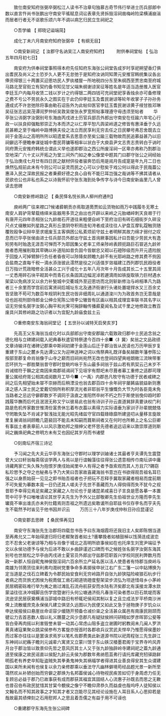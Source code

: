 <!-- { "loadSidebar": true } -->
　　致仕南安知府张弼卒弼松江人读书不治章句独慕古奇节伟行举进士历兵部郎中数以直言忤尚书张鹏出守南安平徭赋息词讼表章先贤拆毁淫祠凿梅岭险梁横浦崩湍而居者行者无不讴歌乐颂六年不调以病乞归民立生祠祀之 

　　○吾学编 【 郑晓记谥端简】 

　　成化丁未六月南安府知府张弼卒 【 有纲无目】 

　　○南安新祠记 【 汝郡守名讷吴江人南安府知府】 　　附供奉祠堂帖 【 弘治五年四月初七日】 

　　南安府为供奉祠堂事照得本府先任知府东海张公祠堂告成岁时享祀朔望香灯俱出耆民及尚义之士恐岁久人更不无怠弛于是知府汝讷同知萧元安推官韩统集议各出俸资得银三十两置买迎恩坊民人罗纨楼屋一所地税四分东至朱纲西至贾忠南至府城马路北至官街立有契约备书知见甘父端朱纲谢谅吴征等姓名是年适当造册推入医官李廷玉户内每月收赁二钱以岁计之约得银二两四钱可充祠堂祀享香烛余亦可备修理之费不亏公不劳民永久之图实在于此仍仰李廷玉及耆民谢谅等轮年收掌子子孙孙务遵成式不许怠弛除将事由勒石诏告外为此帖仰医官李廷玉耆民谢谅黄子绶甘胜邓琳吴征张志远吴茂谭闰罗仲祯吴敦吴俊张永罗宽照帖事理遵守毋违须至帖者 
　　华亭张公讳弼字汝弼别号东海由丙戌进士历官兵部员外郎出守南安在任踰六年宅心行政一以扶良抑强黜邪崇正为本而济之以仁厚平恕凡舆梁岭道之修皆有惠泽垂于久远民甚赖之至于梅岭中路博换夫役之法立而民享利无穷去任之日民攀号弗忍舍既去立祠于金莲山之高明所所以昭遗爱系去思意亦至矣公踰三载物故而民追慕益甚乃以旧祠僻远不便瞻奉谋徙城中耆民蒋镛等相率以状白于大庾县尹文志贵志贵转白于讷时同府萧元安推府韩统佥谓此义举也遂即郡治之西公所废淫祠一区卑亦弗称乃割郡治空地深广六十丈以开拓之为堂三间外门如之奉公像堂中题其门曰郡守张公之祠经始于弘治庚戌七月廿有四日民之献材供役者骏奔恐后用是阅月告成寔是年九月二日也焕然弘规前此未有今则公可以妥灵而民之心可以少慰矣于戏公何以得此于民哉葢公惠泽入民之深故民报之者秉彛好德之良心自有不能巳耳岂强之哉讷等不拂其请者从民欲也公也非私也系之以诗我怀前守张东海到处争传字与诗今日南安新庙里几人曾读去思碑 

　　○南安新修岭路记 【 桑民怿名悦长熟人柳州府通判】 

　　庾岭两广往来襟口?候诸彛朝贡亦焉取道啇贾如云货物如雨万中践履冬无寒土南安人肩驴背辇载络绎米盐器用多货之由出也开辟以来岭之元胎崷崪刺天良艰于行有唐开元四年丞相张公九龄凿石开道往来粗便自岭下至府治旧有砖石细街岁久碎没尺点丈缀散如列星路之真形丘垄阴夺积雨连旬洿者成渎往往人驴盘互摩轧踶触货随覆败殴争讼辩卒至求珉废玉主客俱困公私紊烦前守兹土者明觧其故力绵才弱付之叹息而已华亭张侯由进士任兵部员外郎出守兹土首询厥事因私计曰吾能少劳民大有逸矧劳有时贻逸无涯吾可惮而不为耶因集父老率工师亲陟岭表顾扼路巨石甞逃九龄斧凿者悉用摧削取其荦确以补道陷如昔负固今皆献忠又砌以石磴陟级而升开元遗险脱于回旋人可掉臂醉行负任者昏夜可以陟降矣顾瞻九龄不有光耶岭路之修其费不赀因会盐商之直每千税一滴水添涨彼此澐然是役之兴适值岁敛福建江西列郡饥民趋役者日万指计荒政暗修全活甚众工兴于成化十五年八月次年十月告成其长二十五里其阔一丈悉用碎石块平砌其中而青石长条固其边幅泥淖若遯滴雨如铁旋取铁力巨材遇水架梁以免病涉又以余力补甃城中交衢城外至迎恩坊而北则斩新修治与岭相凖凡为路者三十余里而学宫前后寓贤祠后城址东北及通济街谢行头诸处置堤捍水又三百余丈皆坚致不苟可为数百年规阴利生民功皆非细周礼以通道浚川为为政首务岂无意哉是役也廵视刑部侍郎金公绅佥宪陈公琦李公辙皆有区画以相其成理宜率联书其名字以诏无穷侯名弼字汝弼心胸平和光霁可掬辞翰传播彛夏闻名及试千里之地修政立教百废具兴其修岭路之功识者以为宜配九龄庙食兹土云 

　　○重修南安东海翁祠堂记 【 五世孙以诫特天启癸亥岁】 

　　先高王父东海翁当成化时以兵部郎出守南安郡踰六载致政归郡中士民追念翁之德化相与立碑建祠载入祀典春秋遣官特祭逮今百四十余■〈礻冀〉矣翁之文品政绩文章诗输详在诸碑记郡乘中斯祠初建于金莲山后迁于郡治皆从民请也万历甲辰岁复重建于东山之麓乡先达谭公又为迎神送神之词以侑祭典礼既详备矣越数年藩参陈公按部至郡复命肖翁像于山寺之巅而旧祠尚宛然无改也登祠四望爽嵦朗敞江流映带峯峦环拱为一郡胜槩翁昔守郡时登眺吟咏于东山最多祠翁于兹山若有夙契云己未岁不肖诫绾符于贑之定南因来南郡祗谒祠下见垣宇有颓圯未尽葺者募工重修之适郡司理董公属经府胥公相其成阅数月工毕今■〈宀禹〉内郡邑凡牧守有功德于民者咸碑之祠之后先相望始未甞不崇赫而后稍湮没也翁去郡百四十余年祠宇屡餙庙貌益新则惠泽之感人深士民之爱戴切倘所称积厚流光者非耶翁平生慷慨负大节为时各臣竟未免当路者之忌远守僻郡数岁不调同于汲直之淮阳然卒树不朽之烈于斯使翁俛仰趋时即践履华膴而后代且泯泯无称又宁以彼易此也翁有诗训子孙云直道巽辞真要诀权门利路是危机传家数世惟清俭富贵休忘着布衣葢以素得力实际语垂为家训子孙辈兢兢恪守罔敢失坠不肖诫才智浅拙无能光昭先绪兹守官四载碌碌靡所建竖叨从量移言旋故里复展谒翁祠顾瞻几筵裴回不能去未知嗣而葺斯祠者又在何时也所赖上之名公巨卿有事兹土者表章前人以风示激劝邦之搢绅父老怀思先德者追远诏来以敦崇厚道则斯祠之巍焕祀典之修明方未有艾也因纪其岁月而书诸壁 

　　○刻南坛齐宿三诗记 

　　予习闻之先大夫云华亭东海张公守郡时以理学训廸诸士其最者亨夫谭先生震暨曾大父曰轩翁每斋宿谈学两人与焉以是行谊翰藻往往得张公遗意相传巾南坛讲中庸诗藏两家亡失久殊为抱恨岁庚戌始闻里中人有得之者予亟索观而其人方且穴?耦窃私珍愳予之夺之也秘弗与予乃大笑曰吾家故喜藏海翁书意岂在书欲得观吾祖名耳巳强之以身质始获一见见之即书贻吾祖者也子把玩不忍释手冀取家藏者相易而度前期不可失爰为摹数本竟一日仍还其人嗟夫子先世不善藏而为人得倘得而失不犹今之视昔耶予幸得见焉足矣藏之家藏之人勿论也于是诸昆弟咸喜日子言良是愿各摹一本置笥中可乎予曰唯唯请论其世亨夫先生为予外父比部敬卿先生伯祖世业方隆而李先生瓛竟不审出谁氏亦未列仕籍焉则吾祖之所遗远矣敢谖所自耶兹书仅存李名而亨夫先生不载然予时峕见于他书因并识云 
　　万历三十八年岁庚戌仲秋日孙应昆谨记 

　　○南安郡去思碑 【 桑民怿再见】 

　　南安守东海张先生治郡将四载忽书告予曰东海烟霞将还我旧主人矣即陈悃当道至再弗允又二年始得遂归将归老穉聚首者如土?廧攀挽者如植鼓棹以饯漪涟成波恋恋不忍舍父老谢谅等乃相与肖像于城北之高明所欲事侯如在也托庠生刘宽尹端征予文以永侯功德予与侯为后进不敢以乡曲辞谨述口碑而书之候姓张名弼字汝弼东海其别号也世居松之华亭由丙戌进士夏官员外郎出守兹郡莅职首兴学校同民利弊数月而政一新郡人恒自昵鬼神侯毁淫祠六百余所立产延名医以活人使患者有恃郡当庾岭与南雄为邻啇货往来利弗均溉树党羣争命多素掷侯申状江右广东二籓一以中跕博换为定当道是之伐石立碑着为令郡民始安食利无穷岭路开自张九龄狭隘险峻狼石杭步行者病之而货旅尤困侯为税啇僦工凿石砌道铣磴度壑架梁步流弘为坦途惜母乡小茅岭民居稠密砾难行举为夷之凿过滩乱石流舟航获安而水陆有济矣郡北有溪接龙潭水欻蒙溢往往决冲城脚且伤学宫暨谢行头何公塘通济街凡春涨可染者悉以巨石筑堤而客流逊坚民居获奠横浦当邵城中路旧有桥辄圯侯闳其制以复之且立成法岁平桥南沙洲俾上流散缓庶克永保侯凡建立俱坚久远图以为民便又如此又急于拯物庚子岁饥众以申达侯报侯曰悬崖丝命讵容少缓随开预备仓减价粜之全活甚众属邑有南康民刚颉而徤讼力去首恶数人倡以礼义鵰蔓之风少息郡凡有疑狱侯辨问研精如罗彦晖郭公斐等皆白骨再肉摇以利害毁誉未甞一动其心常虑山阻多盗立谢圃时躬教阅未几闽人罗洪黄真诸寇果聚众跳梁侯参布方畧旋亦授首时各郡收兵议赏武夫悍卒乃惟愿得侯墨妙而过客亦往往以是罢诛求焉岁以笔札佐郡费类此新道源书院以祀周程张三先生辟江东神祠以祀蘓子瞻刘元诚辈六寓贤又立蒙川馆于东山铁汉楼墨君阁于宝界寺吟风弄月台于郡治皆以致景仰先哲之意风厉其士人又于张九龄独辟岭寺建祠祀之葢九龄通道至侯康之故民谣直以侯配九龄云夫侯为郡数年弗纳苞苴弗行请托库藏充牣驿路鲜明孤老有养吏卒知耻盗贼失其拳勇鬼神失其祸福学者得进其业善良得安其生众谓建国以来所未闻有也侯复以余力亲修郡乘以垂法守凡幽林僻境苟经品题光景一新所至蔼然欢从补陋创始而穷僻之郡焕为名邦葢侯诚心待物视民疾苦如切于身周虑力任无复顾忌必益于郡乃巳故事获有成而郡获其福宜其固结人心流惠子孙既去而思之无斁也昔召伯布政民犹惜其甘棠今覩侯之像宁不瞻仰肃恭久而益虔也哉呜呼人徒知侯以文翰名而不知其政事之才知其才者又岂能尽见其经论设施在人耳目系人心思抑若是哉故最其绩俾刻之石用慰邦人之思且着吾儒之有益于用不可诬也 

　　○重建郡守东海先生张公祠碑 

